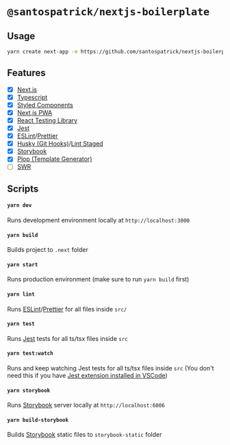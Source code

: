 # `@santospatrick/nextjs-boilerplate`

## Usage
```bash
yarn create next-app -e https://github.com/santospatrick/nextjs-boilerplate
```

## Features
- [x] [Next.js](https://nextjs.org/)
- [x] [Typescript](https://www.typescriptlang.org/)
- [x] [Styled Components](https://styled-components.com/)
- [x] [Next.js PWA](https://www.npmjs.com/package/next-pwa)
- [x] [React Testing Library](https://testing-library.com/docs/react-testing-library/intro/)
- [x] [Jest](https://jestjs.io/)
- [x] [ESLint](https://github.com/santospatrick/eslint-config-react)/[Prettier](https://github.com/santospatrick/prettier-config)
- [x] [Husky (Git Hooks)](https://github.com/typicode/husky)/[Lint Staged](https://github.com/okonet/lint-staged)
- [x] [Storybook](https://storybook.js.org/)
- [x] [Plop (Template Generator)](https://plopjs.com/)
- [ ] [SWR](https://swr.vercel.app/)

## Scripts

#### `yarn dev`
Runs development environment locally at `http://localhost:3000`

#### `yarn build`
Builds project to `.next` folder

#### `yarn start`
Runs production environment (make sure to run `yarn build` first)

#### `yarn lint`
Runs [ESLint](https://github.com/santospatrick/eslint-config-react)/[Prettier](https://github.com/santospatrick/prettier-config) for all files inside `src/`

#### `yarn test`
Runs [Jest](https://jestjs.io/) tests for all ts/tsx files inside `src`

#### `yarn test:watch`
Runs and keep watching Jest tests for all ts/tsx files inside `src` (You don't need this if you have [Jest extension installed in VSCode](https://marketplace.visualstudio.com/items?itemName=Orta.vscode-jest))

#### `yarn storybook`
Runs [Storybook](https://storybook.js.org/) server locally at `http://localhost:6006`

#### `yarn build-storybook`
Builds [Storybook](https://storybook.js.org/) static files to `storybook-static` folder
